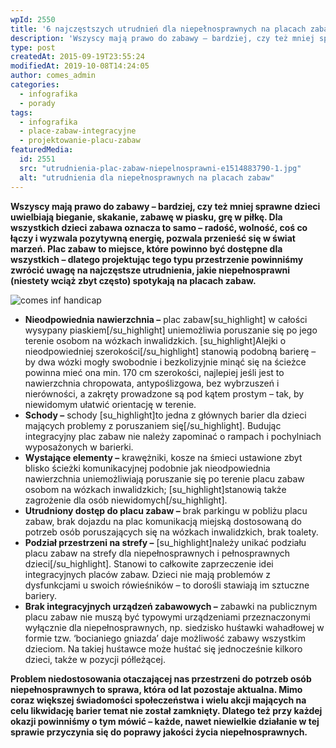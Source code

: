 ```yaml
---
wpId: 2550
title: '6 najczęstszych utrudnień dla niepełnosprawnych na placach zabaw'
description: 'Wszyscy mają prawo do zabawy – bardziej, czy też mniej sprawne dzieci uwielbiają bieganie, skakanie, zabawę w piasku, grę w piłkę. Dla wszystkich dzieci zabawa oznacza to samo – radość, wolność, coś co łączy i wyzwala pozytywną energię, pozwala przenieść się w świat marzeń. Plac zabaw to miejsce, które powinno być dostępne dla wszystkich – ...'
type: post
createdAt: 2015-09-19T23:55:24
modifiedAt: 2019-10-08T14:24:05
author: comes_admin
categories:
  - infografika
  - porady
tags:
  - infografika
  - place-zabaw-integracyjne
  - projektowanie-placu-zabaw
featuredMedia:
  id: 2551
  src: "utrudnienia-plac-zabaw-niepelnosprawni-e1514883790-1.jpg"
  alt: "utrudnienia dla niepełnosprawnych na placach zabaw"
---
```



**Wszyscy mają prawo do zabawy – bardziej, czy też mniej sprawne dzieci uwielbiają bieganie, skakanie, zabawę w piasku, grę w piłkę. Dla wszystkich dzieci zabawa oznacza to samo – radość, wolność, coś co łączy i wyzwala pozytywną energię, pozwala przenieść się w świat marzeń. Plac zabaw to miejsce, które powinno być dostępne dla wszystkich – dlatego projektując tego typu przestrzenie powinniśmy zwrócić uwagę na najczęstsze utrudnienia, jakie niepełnosprawni (niestety wciąż zbyt często) spotykają na placach zabaw.**

![comes inf handicap](@wp-content/uploads/architekci/2015/09/utrudnienia-niepelnosprawne-dzieci-plac-zabaw.jpg)

*   **Nieodpowiednia nawierzchnia –** plac zabaw\[su\_highlight\] w całości wysypany piaskiem\[/su\_highlight\] uniemożliwia poruszanie się po jego terenie osobom na wózkach inwalidzkich. \[su\_highlight\]Alejki o nieodpowiedniej szerokości\[/su\_highlight\] stanowią podobną barierę – by dwa wózki mogły swobodnie i bezkolizyjnie minąć się na ścieżce powinna mieć ona min. 170 cm szerokości, najlepiej jeśli jest to nawierzchnia chropowata, antypoślizgowa, bez wybrzuszeń i nierówności, a zakręty prowadzone są pod kątem prostym – tak, by niewidomym ułatwić orientację w terenie.
*   **Schody –** schody \[su\_highlight\]to jedna z głównych barier dla dzieci mających problemy z poruszaniem się\[/su\_highlight\]. Budując integracyjny plac zabaw nie należy zapominać o rampach i pochylniach wyposażonych w barierki.
*   **Wystające elementy –** krawężniki, kosze na śmieci ustawione zbyt blisko ścieżki komunikacyjnej podobnie jak nieodpowiednia nawierzchnia uniemożliwiają poruszanie się po terenie placu zabaw osobom na wózkach inwalidzkich; \[su\_highlight\]stanowią także zagrożenie dla osób niewidomych\[/su\_highlight\].
*   **Utrudniony dostęp do placu zabaw –** brak parkingu w pobliżu placu zabaw, brak dojazdu na plac komunikacją miejską dostosowaną do potrzeb osób poruszających się na wózkach inwalidzkich, brak toalety.
*   **Podział przestrzeni na strefy –** \[su\_highlight\]należy unikać podziału placu zabaw na strefy dla niepełnosprawnych i pełnosprawnych dzieci\[/su\_highlight\]. Stanowi to całkowite zaprzeczenie idei integracyjnych placów zabaw. Dzieci nie mają problemów z dysfunkcjami u swoich rówieśników – to dorośli stawiają im sztuczne bariery.
*   **Brak integracyjnych urządzeń zabawowych –** zabawki na publicznym placu zabaw nie muszą być typowymi urządzeniami przeznaczonymi wyłącznie dla niepełnosprawnych, np. siedzisko huśtawki wahadłowej w formie tzw. ‘bocianiego gniazda’ daje możliwość zabawy wszystkim dzieciom. Na takiej huśtawce może huśtać się jednocześnie kilkoro dzieci, także w pozycji półleżącej.

**Problem niedostosowania otaczającej nas przestrzeni do potrzeb osób niepełnosprawnych to sprawa, która od lat pozostaje aktualna. Mimo coraz większej świadomości społeczeństwa i wielu akcji mających na celu likwidację barier temat nie został zamknięty. Dlatego też przy każdej okazji powinniśmy o tym mówić – każde, nawet niewielkie działanie w tej sprawie przyczynia się do poprawy jakości życia niepełnosprawnych.**